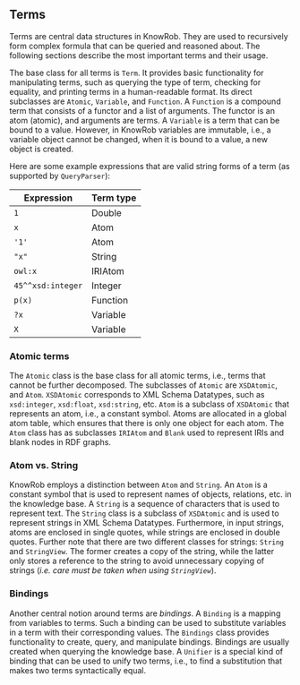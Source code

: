 ## Terms

Terms are central data structures in KnowRob. They are used to recursively
form complex formula that can be queried and reasoned about. The following
sections describe the most important terms and their usage.

The base class for all terms is `Term`. It provides basic functionality for
manipulating terms, such as querying the type of term, checking for equality,
and printing terms in a human-readable format.
Its direct subclasses are `Atomic`, `Variable`, and `Function`.
A `Function` is a compound term that consists of a functor and a list of
arguments. The functor is an atom (atomic), and arguments are terms.
A `Variable` is a term that can be bound to a value. However, in KnowRob
variables are immutable, i.e., a variable object cannot be changed, when
it is bound to a value, a new object is created.

Here are some example expressions that are valid string forms of a term
(as supported by `QueryParser`):

| Expression        | Term type |
|-------------------|-----------|
| `1`               | Double    |
| `x`               | Atom      |
| `'1'`             | Atom      |
| `"x"`             | String    |
| `owl:x`           | IRIAtom   |
| `45^^xsd:integer` | Integer   |
| `p(x)`            | Function  |
| `?x`              | Variable  |
| `X`               | Variable  |


### Atomic terms

The `Atomic` class is the base class for all atomic terms, i.e., terms that
cannot be further decomposed. The subclasses of `Atomic` are `XSDAtomic`, and
`Atom`. `XSDAtomic` corresponds to XML Schema Datatypes, such as `xsd:integer`,
`xsd:float`, `xsd:string`, etc. `Atom` is a subclass of `XSDAtomic` that
represents an atom, i.e., a constant symbol.
Atoms are allocated in a global atom table, which ensures that there is only
one object for each atom. The `Atom` class has as subclasses `IRIAtom` and
`Blank` used to represent IRIs and blank nodes in RDF graphs.

### Atom vs. String

KnowRob employs a distinction between `Atom` and `String`. An `Atom` is a constant symbol that is used to represent
names of objects, relations, etc. in the knowledge base. A `String` is a sequence of
characters that is used to represent text. The `String` class is a subclass of
`XSDAtomic` and is used to represent strings in XML Schema Datatypes.
Furthermore, in input strings, atoms are enclosed in single quotes, while strings
are enclosed in double quotes.
Further note that there are two different classes for strings: `String` and `StringView`.
The former creates a copy of the string, while the latter only stores a reference to
the string to avoid unnecessary copying of strings (*i.e. care must be taken when using `StringView`*).

### Bindings

Another central notion around terms are *bindings*. A `Binding` is a mapping
from variables to terms. Such a binding can be used to substitute variables
in a term with their corresponding values. The `Bindings` class provides
functionality to create, query, and manipulate bindings. Bindings are usually
created when querying the knowledge base. A `Unifier` is a special kind of
binding that can be used to unify two terms, i.e., to find a substitution
that makes two terms syntactically equal.
